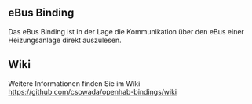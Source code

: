 ## eBus Binding
Das eBus Binding ist in der Lage die Kommunikation über den eBus einer Heizungsanlage direkt auszulesen.

## Wiki
Weitere Informationen finden Sie im Wiki https://github.com/csowada/openhab-bindings/wiki

